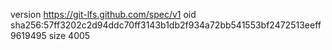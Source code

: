 version https://git-lfs.github.com/spec/v1
oid sha256:57ff3202c2d94ddc70ff3143b1db2f934a72bb541553bf2472513eeff9619495
size 4005
